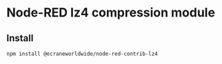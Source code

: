 Node-RED lz4 compression module
===============================

Install
-------

`npm install @ecraneworldwide/node-red-contrib-lz4`